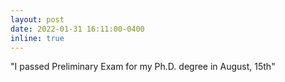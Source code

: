 ```yaml
---
layout: post
date: 2022-01-31 16:11:00-0400
inline: true
---
```


"I passed Preliminary Exam  for my Ph.D. degree in August, 15th"
